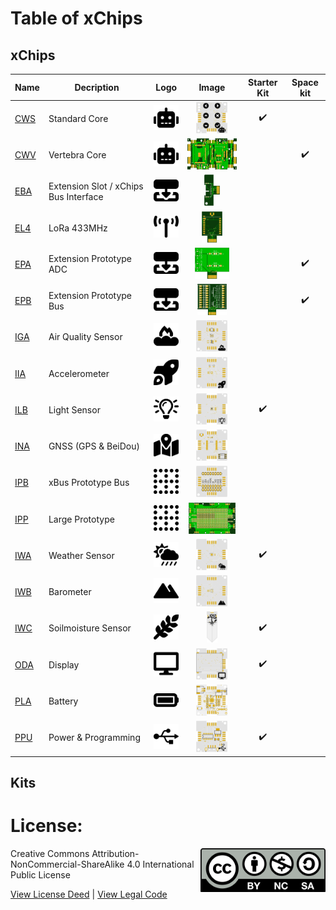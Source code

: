 # Table of xChips

## xChips
| Name | Decription | Logo | Image  | Starter Kit | Space kit |
| -- | -- | :--:|  :--:|  :--:|:--:|
| [CWS](https://github.com/domino4com/CWS) | Standard Core|<img src="assets/CWS.svg" width=50> | <img src="assets/CWS.png" height=50>| :heavy_check_mark: ||
| [CWV](https://github.com/domino4com/CWV) | Vertebra Core |<img src="assets/CWS.svg" width=50> | <img src="assets/CWV.png" height=50>||:heavy_check_mark:|
| [EBA](https://github.com/domino4com/EBA) | Extension Slot / xChips Bus Interface | <img src="assets/EXT.svg" width=50> | <img src="assets/EBA.png" height=50>|||
| [EL4](https://github.com/domino4com/ELx) | LoRa 433MHz| <img src="assets/ELx.svg" width=50> | <img src="assets/ELx.png" height=50>|||
| [EPA](https://github.com/domino4com/EPA) | Extension Prototype ADC | <img src="assets/EXT.svg" width=50> | <img src="assets/EPA.png" height=50> ||:heavy_check_mark:|
| [EPB](https://github.com/domino4com/EPB) | Extension Prototype Bus | <img src="assets/EXT.svg" width=50> | <img src="assets/EPB.png" height=50>||:heavy_check_mark:|
| [IGA](https://github.com/domino4com/IGA) | Air Quality Sensor |<img src="assets/IGA.svg" width=50> | <img src="assets/IGA.png" height=50> |||
| [IIA](https://github.com/domino4com/IIA) | Accelerometer |<img src="assets/IIA.svg" width=50> |<img src="assets/IIA.png" height=50>  |||
| [ILB](https://github.com/domino4com/ILB) | Light Sensor |<img src="assets/ILB.svg" width=50> | <img src="assets/ILB.png" height=50> |:heavy_check_mark:||
| [INA](https://github.com/domino4com/INA) | GNSS (GPS & BeiDou) |<img src="assets/INA.svg" width=50> |<img src="assets/INA.png" height=50>  |||
| [IPB](https://github.com/domino4com/IPB) | xBus Prototype Bus |<img src="assets/IP.svg" width=50> |<img src="assets/IPB.png" height=50>  |||
| [IPP](https://github.com/domino4com/IPP) | Large Prototype |<img src="assets/IP.svg" width=50> |<img src="assets/IPP.png" height=50>  |||
| [IWA](https://github.com/domino4com/IWA) | Weather Sensor |<img src="assets/IWA.svg" width=50> |<img src="assets/IWA.png" height=50> |:heavy_check_mark:||
| [IWB](https://github.com/domino4com/IWB) | Barometer |<img src="assets/IWB.svg" width=50> | <img src="assets/IWB.png" height=50> |||
| [IWC](https://github.com/domino4com/IWC) | Soilmoisture Sensor|<img src="assets/IWC.svg" width=50> | <img src="assets/IWC.png" height=50> |:heavy_check_mark:||
| [ODA](https://github.com/domino4com/ODA) | Display |<img src="assets/ODA.svg" width=50> | <img src="assets/ODA.png" height=50>|:heavy_check_mark:||
| [PLA](https://github.com/domino4com/PLA) | Battery |<img src="assets/PLA.svg" width=50> | <img src="assets/PLA.png" height=50>|||
| [PPU](https://github.com/domino4com/PPU) | Power & Programming |<img src="assets/PPU.svg" width=50> | <img src="assets/PPU.png" height=50>|:heavy_check_mark:||

## Kits

# License: 
<img src="assets/CC-BY-NC-SA.svg" width=200 align="right">
Creative Commons Attribution-NonCommercial-ShareAlike 4.0 International Public License

[View License Deed](https://creativecommons.org/licenses/by-nc-sa/4.0/) | [View Legal Code](https://creativecommons.org/licenses/by-nc-sa/4.0/legalcode)
